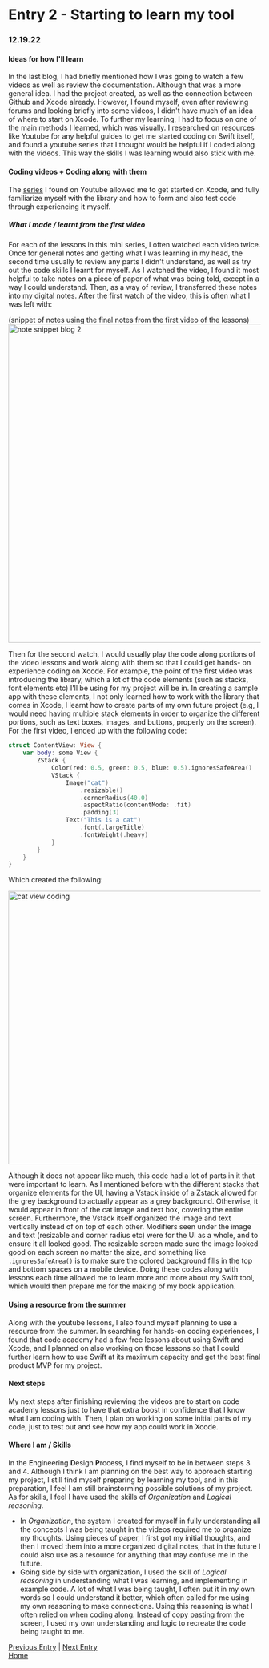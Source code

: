 # Entry 2 - Starting to learn my tool
### 12.19.22
#### Ideas for how I'll learn <br>
In the last blog, I had briefly mentioned how I was going to watch a few videos as well as review the documentation. Although that was a more general idea. I had the project created, as well as the connection between Github and Xcode already. However, I found myself, even after reviewing forums and looking briefly into some videos, I didn't have much of an idea of where to start on Xcode. To further my learning, I had to focus on one of the main methods I learned, which was visually. I researched on resources like Youtube for any helpful guides to get me started coding on Swift itself, and found a youtube series that I thought would be helpful if I coded along with the videos. This way the skills I was learning would also stick with me. <br>

#### Coding videos + Coding along with them <br>
The [series](https://youtube.com/playlist?list=PLMRqhzcHGw1Y5Cluhf7pKRNZtKaA3Q4kg) I found on Youtube allowed me to get started on Xcode, and fully familiarize myself with the library and how to form and also test code through experiencing it myself. <br>

##### What I made / learnt from the first video <br>
For each of the lessons in this mini series, I often watched each video twice. Once for general notes and getting what I was learning in my head, the second time usually to review any parts I didn't understand, as well as try out the code skills I learnt for myself. As I watched the video, I found it most helpful to take notes on a piece of paper of what was being told, except in a way I could understand. Then, as a way of review, I transferred these notes into my digital notes. After the first watch of the video, this is often what I was left with: 

(snippet of notes using the final notes from the first video of the lessons)
<img width="637" alt="note snippet blog 2" src="https://user-images.githubusercontent.com/73554006/221331017-6238bd46-843b-474e-b284-28533cb8c097.png">

Then for the second watch, I would usually play the code along portions of the video lessons and work along with them so that I could get hands- on experience coding on Xcode. For example, the point of the first video was introducing the library, which a lot of the code elements (such as stacks, font elements etc) I'll be using for my project will be in. In creating a sample app with these elements, I not only learned how to work with the library that comes in Xcode, I learnt how to create parts of my own future project (e.g, I would need having multiple stack elements in order to organize the different portions, such as text boxes, images, and buttons, properly on the screen). For the first video, I ended up with the following code: 
``` Swift
struct ContentView: View {
    var body: some View {
        ZStack {
            Color(red: 0.5, green: 0.5, blue: 0.5).ignoresSafeArea()
            VStack {
                Image("cat")
                    .resizable()
                    .cornerRadius(40.0)
                    .aspectRatio(contentMode: .fit)
                    .padding(3)
                Text("This is a cat")
                    .font(.largeTitle)
                    .fontWeight(.heavy)
            }
        }
    }
}
```
Which created the following: 

<img width="546" alt="cat view coding" src="https://user-images.githubusercontent.com/73554006/221331435-c41d1f14-7c35-4100-8f5e-d744db83ca8e.png">

Although it does not appear like much, this code had a lot of parts in it that were important to learn. As I mentioned before with the different stacks that organize elements for the UI, having a Vstack inside of a Zstack allowed for the grey background to actually appear as a grey background. Otherwise, it would appear in front of the cat image and text box, covering the entire screen. Furthermore, the Vstack itself organized the image and text vertically instead of on top of each other. Modifiers seen under the image and text (resizable and corner radius etc) were for the UI as a whole, and to ensure it all looked good. The resizable screen made sure the image looked good on each screen no matter the size, and something like `.ignoresSafeArea()` is to make sure the colored background fills in the top and bottom spaces on a mobile device. Doing these codes along with lessons each time allowed me to learn more and more about my Swift tool, which would then prepare me for the making of my book application. <br>

#### Using a resource from the summer <br>
Along with the youtube lessons, I also found myself planning to use a resource from the summer. In searching for hands-on coding experiences, I found that code academy had a few free lessons about using Swift and Xcode, and I planned on also working on those lessons so that I could further learn how to use Swift at its maximum capacity and get the best final product MVP for my project. <br>

#### Next steps <br>
My next steps after finishing reviewing the videos are to start on code academy lessons just to have that extra boost in confidence that I know what I am coding with. Then, I plan on working on some initial parts of my code, just to test out and see how my app could work in Xcode. <br>

#### Where I am / Skills <br>
In the **E**ngineering **D**esign **P**rocess, I find myself to be in between steps 3 and 4. Although I think I am planning on the best way to approach starting my project, I still find myself preparing by learning my tool, and in this preparation, I feel I am still brainstorming possible solutions of my project. As for skills, I feel I have used the skills of *Organization* and *Logical reasoning*. <br>
* In *Organization*, the system I created for myself in fully understanding all the concepts I was being taught in the videos required me to organize my thoughts. Using pieces of paper, I first got my initial thoughts, and then I moved them into a more organized digital notes, that in the future I could also use as a resource for anything that may confuse me in the future. 
* Going side by side with organization, I used the skill of *Logical reasoning* in understanding what I was learning, and implementing in example code. A lot of what I was being taught, I often put it in my own words so I could understand it better, which often called for me using my own reasoning to make connections. Using this reasoning is what I often relied on when coding along. Instead of copy pasting from the screen, I used my own understanding and logic to recreate the code being taught to me. <br>


[Previous Entry](entry01.md) | [Next Entry](entry03.md)<br>
[Home](../README.md)
